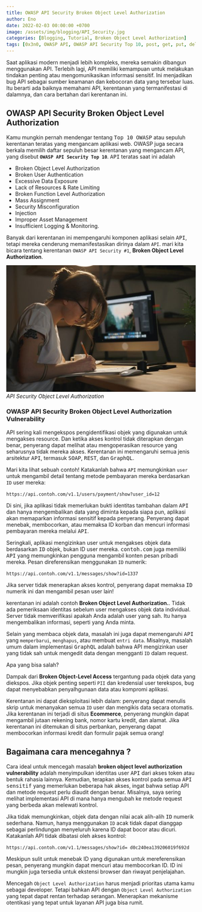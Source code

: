 ```yaml
---
title: OWASP API Security Broken Object Level Authorization
author: Eno
date: 2022-02-03 00:00:00 +0700
image: /assets/img/blogging/API_Security.jpg
categories: [Blogging, Tutorial, Broken Object Level Authorization]
tags: [0x3n0, OWASP API, OWASP API Security Top 10, post, get, put, delete, Broken Object Level Authorization, OWASP API Security]
---
```



Saat aplikasi modern menjadi lebih kompleks, mereka semakin dibangun menggunakan API. Terlebih lagi, API memiliki kemampuan untuk melakukan tindakan penting atau mengomunikasikan informasi sensitif. Ini menjadikan bug API sebagai sumber keamanan dan kebocoran data yang tersebar luas. Itu berarti ada baiknya memahami API, kerentanan yang termanifestasi di dalamnya, dan cara bertahan dari kerentanan ini.

## OWASP API Security Broken Object Level Authorization

Kamu mungkin pernah mendengar tentang <kbd>Top 10 OWASP</kbd> atau sepuluh kerentanan teratas yang mengancam aplikasi web. OWASP juga secara berkala memilih daftar sepuluh besar kerentanan yang mengancam API, yang disebut **`OWASP API Security Top 10`**. <kbd>API</kbd> teratas saat ini adalah 

- Broken Object Level Authorization
- Broken User Authentication
- Excessive Data Exposure
- Lack of Resources & Rate Limiting
- Broken Function Level Authorization
- Mass Assignment
- Security Misconfiguration
- Injection
- Improper Asset Management
- Insufficient Logging & Monitoring.

Banyak dari kerentanan ini mempengaruhi komponen aplikasi selain <kbd>API</kbd>, tetapi mereka cenderung memanifestasikan dirinya dalam `API`. mari kita bicara tentang kerentanan `OWASP API Security #1`, **Broken Object Level Authorization**.

![Desktop View](/assets/img/blogging/API_Security.jpg)_API Security Object Level Authorization_

### OWASP API Security Broken Object Level Authorization Vulnerability

API sering kali mengekspos pengidentifikasi objek yang digunakan untuk mengakses resource. Dan ketika akses kontrol tidak diterapkan dengan benar, penyerang dapat melihat atau mengoperasikan resource yang seharusnya tidak mereka akses. Kerentanan ini memengaruhi semua jenis arsitektur <kbd>API</kbd>, termasuk <kbd>SOAP</kbd>, <kbd>REST</kbd>, dan <kbd>GraphQL</kbd>.

Mari kita lihat sebuah contoh! Katakanlah bahwa `API` memungkinkan `user` untuk mengambil detail tentang metode pembayaran mereka berdasarkan `ID` user mereka:

```
https://api.contoh.com/v1.1/users/payment/show?user_id=12
```
Di sini, jika aplikasi tidak memerlukan bukti identitas tambahan dalam <kbd>API</kbd> dan hanya mengembalikan data yang diminta kepada siapa pun, aplikasi akan memaparkan informasi sensitif kepada penyerang. Penyerang dapat menebak, membocorkan, atau memaksa ID korban dan mencuri informasi pembayaran mereka melalui <kbd>API</kbd>.

Seringkali, aplikasi mengizinkan user untuk mengakses objek data berdasarkan <kbd>ID</kbd> objek, bukan ID user mereka. <kbd>contoh.com</kbd> juga memiliki <kbd>API</kbd> yang memungkinkan pengguna mengambil konten pesan pribadi mereka. Pesan direferensikan menggunakan `ID` numerik:

```
https://api.contoh.com/v1.1/messages/show?id=1337
```

Jika server tidak menerapkan akses kontrol, penyerang dapat memaksa <kbd>ID</kbd> numerik ini dan mengambil pesan user lain!

kerentanan ini adalah contoh **Broken Object Level Authorization.**. Tidak ada pemeriksaan identitas sebelum user mengakses objek data individual. Server tidak memverifikasi apakah Anda adalah user yang sah. Itu hanya mengembalikan informasi, seperti yang Anda minta.

Selain yang membaca objek data, masalah ini juga dapat memengaruhi <kbd>API</kbd> yang `memperbarui`, `menghapus`, atau membuat `entri data`. Misalnya, masalah umum dalam implementasi <kbd>GraphQL</kbd> adalah bahwa API mengizinkan user yang tidak sah untuk mengedit data dengan mengganti `ID` dalam request.

Apa yang bisa salah?

Dampak dari **Broken Object-Level Access** tergantung pada objek data yang diekspos. Jika objek penting seperti `PII` dan kredensial user terekspos, <kbd>bug</kbd> dapat menyebabkan penyalhgunaan data atau kompromi aplikasi.

Kerentanan ini dapat dieksploitasi lebih dalam: penyerang dapat menulis skrip untuk menanyakan semua `ID` user dan mengikis data secara otomatis. Jika kerentanan ini terjadi di situs **Ecommerce**, penyerang mungkin dapat mengambil jutaan rekening bank, nomor kartu kredit, dan alamat. Jika kerentanan ini ditemukan di situs perbankan, penyerang dapat membocorkan informasi kredit dan formulir pajak semua orang!

## Bagaimana cara mencegahnya ?

Cara ideal untuk mencegah masalah **broken object level authorization vulnerability** adalah menyimpulkan identitas user <kbd>API</kbd> dari akses token atau bentuk rahasia lainnya. Kemudian, terapkan akses kontrol pada semua <kbd>API sensitif</kbd> yang memerlukan beberapa hak akses, ingat bahwa setiap API dan metode request perlu diaudit dengan benar. Misalnya, saya sering melihat implementasi API di mana hanya mengubah ke metode request yang berbeda akan melewati kontrol.

Jika tidak memungkinkan, objek data dengan nilai acak alih-alih <kbd>ID</kbd> numerik sederhana. Namun, hanya menggunakan `ID` acak tidak dapat dianggap sebagai perlindungan menyeluruh karena ID dapat bocor atau dicuri. Katakanlah API tidak dibatasi oleh akses kontrol:

```
https://api.contoh.com/v1.1/messages/show?id= d0c240ea139206019f692d
```

Meskipun sulit untuk menebak ID yang digunakan untuk mereferensikan pesan, penyerang mungkin dapat mencuri atau membocorkan ID. ID ini mungkin juga tersedia untuk ekstensi browser dan riwayat penjelajahan.

Mencegah `Object Level Authorization` harus menjadi prioritas utama kamu sebagai developer. Tetapi bahkan API dengan `Object Level Authorization` yang tepat dapat rentan terhadap serangan. Menerapkan mekanisme otentikasi yang tepat untuk layanan API juga bisa rumit.
